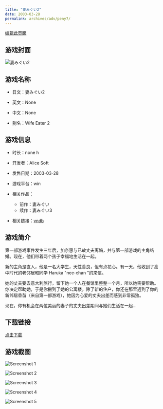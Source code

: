 ```yaml
---
title: "妻みぐい2"
date: 2003-03-28
permalink: archives/adv/peny7/
---
```

[编辑此页面](https://github.com/ACG-3/ADV3-source/blob/main/source/_posts/%E5%A6%BB%E3%81%BF%E3%81%90%E3%81%84.md)

## 游戏封面

![妻みぐい2](https://pan.timero.xyz/d/onedrive/img_lib_001/%E5%A6%BB%E3%81%BF%E3%81%90%E3%81%84_cover.avif)


## 游戏名称

- 日文：妻みぐい2
- 英文：None
- 中文：None

- 别名：Wife Eater 2


## 游戏信息

- 时长：none h
- 开发者：Alice Soft
- 发售日期：2003-03-28
- 游戏平台：win
- 相关作品：
   - 前作：妻みぐい
   - 续作：妻みぐい3

- 相关链接：[vndb](https://vndb.org/v1110)


## 游戏简介

第一部游戏事件发生三年后，加奈惠与已故丈夫离婚，并与第一部游戏的主角结婚。现在，他们带着两个孩子幸福地生活在一起。

 新的主角是直人，他是一名大学生，天性善良，但有点花心。有一天，他收到了高中时代的老邻居和同学 Haruka "nee-chan "的来信。

她的丈夫要去意大利旅行，留下她一个人在餐馆里整整一个月，所以她需要帮助。
你决定帮助她，于是你搬到了她的公寓楼。除了新的住户，你还在那里遇到了你的新邻居香苗（来自第一部游戏），她因为心爱的丈夫出差而感到非常孤独。

现在，你有机会在两位美丽的妻子的丈夫出差期间与她们生活在一起...


## 下载链接

[点击下载](https://pan.timero.xyz/onedrive/adv_lib_001/%E5%A6%BB%E3%81%BF%E3%81%90%E3%81%84)


## 游戏截图


![Screenshot 1](https://pan.timero.xyz/d/onedrive/img_lib_001/%E5%A6%BB%E3%81%BF%E3%81%90%E3%81%84_Screenshot_1.avif)

![Screenshot 2](https://pan.timero.xyz/d/onedrive/img_lib_001/%E5%A6%BB%E3%81%BF%E3%81%90%E3%81%84_Screenshot_2.avif)

![Screenshot 3](https://pan.timero.xyz/d/onedrive/img_lib_001/%E5%A6%BB%E3%81%BF%E3%81%90%E3%81%84_Screenshot_3.avif)

![Screenshot 4](https://pan.timero.xyz/d/onedrive/img_lib_001/%E5%A6%BB%E3%81%BF%E3%81%90%E3%81%84_Screenshot_4.avif)

![Screenshot 5](https://pan.timero.xyz/d/onedrive/img_lib_001/%E5%A6%BB%E3%81%BF%E3%81%90%E3%81%84_Screenshot_5.avif)

